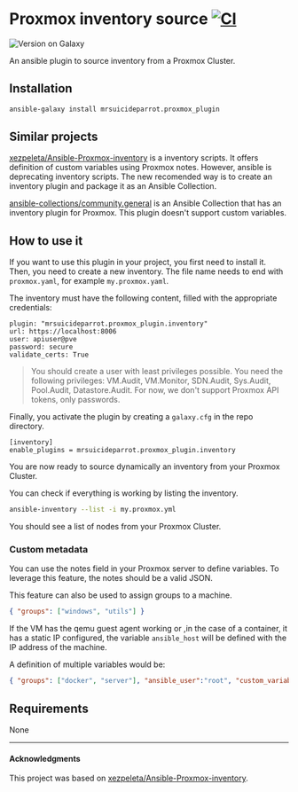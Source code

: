 # Proxmox inventory source [![CI](https://github.com/MrSuicideParrot/proxmox-inventory-plugin/actions/workflows/main.yml/badge.svg)](https://github.com/MrSuicideParrot/proxmox-inventory-plugin/actions/workflows/main.yml) 

![Version on Galaxy](https://img.shields.io/badge/dynamic/json?style=flat&label=galaxy&prefix=v&url=https://galaxy.ansible.com/api/v2/collections/mrsuicideparrot/proxmox_plugin/&query=latest_version.version)

An ansible plugin to source inventory from a Proxmox Cluster.

## Installation

```bash
ansible-galaxy install mrsuicideparrot.proxmox_plugin
```

## Similar projects

[xezpeleta/Ansible-Proxmox-inventory](https://github.com/xezpeleta/Ansible-Proxmox-inventory) is a inventory scripts. It offers definition of custom variables using Proxmox notes. However, ansible is deprecating inventory scripts. The new recomended way is to create an inventory plugin and package it as an Ansible Collection.

[ansible-collections/community.general](https://github.com/ansible-collections/community.general/blob/2d6816e11e1672df5b2aa485e8af9eaa45d7c5be/plugins/inventory/proxmox.py) is an Ansible Collection that has an inventory plugin for Proxmox. This plugin doesn't support custom variables.

## How to use it

If you want to use this plugin in your project, you first need to install it. Then, you need to create a new  inventory. The file name needs to end with `proxmox.yaml`, for example `my.proxmox.yaml`. 

The inventory must have the following content, filled with the appropriate credentials:

```
plugin: "mrsuicideparrot.proxmox_plugin.inventory"
url: https://localhost:8006
user: apiuser@pve
password: secure
validate_certs: True
```

> You should create a user with least privileges possible. You need the following privileges: VM.Audit, VM.Monitor, SDN.Audit, Sys.Audit, Pool.Audit, Datastore.Audit. For now, we don't support Proxmox API tokens, only passwords.

Finally, you activate the plugin by creating a `galaxy.cfg` in the repo directory. 

```
[inventory]
enable_plugins = mrsuicideparrot.proxmox_plugin.inventory
```

You are now ready to source dynamically an inventory from your Proxmox Cluster. 

You can check if everything is working by listing the inventory.

```bash
ansible-inventory --list -i my.proxmox.yml
```

You should see a list of nodes from your Proxmox Cluster.

### Custom metadata

You can use the notes field in your Proxmox server to define variables. To leverage this feature, the notes should be a valid JSON.

This feature can also be used to assign groups to a machine.

```JSON
{ "groups": ["windows", "utils"] }
```

If the VM has the qemu guest agent working or ,in the case of a container, it has a static IP configured, the variable `ansible_host` will be defined with the IP address of the machine.

A definition of multiple variables would be:

```JSON
{ "groups": ["docker", "server"], "ansible_user":"root", "custom_variable":"things" }
```

## Requirements

None

---
#### Acknowledgments

This project was based on [xezpeleta/Ansible-Proxmox-inventory](https://github.com/xezpeleta/Ansible-Proxmox-inventory). 